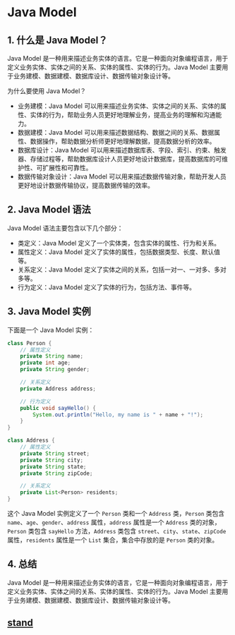 # Java Model

## 1. 什么是 Java Model？

Java Model 是一种用来描述业务实体的语言。它是一种面向对象编程语言，用于定义业务实体、实体之间的关系、实体的属性、实体的行为。Java Model 主要用于业务建模、数据建模、数据库设计、数据传输对象设计等。

为什么要使用 Java Model？

- 业务建模：Java Model 可以用来描述业务实体、实体之间的关系、实体的属性、实体的行为，帮助业务人员更好地理解业务，提高业务的理解和沟通能力。
- 数据建模：Java Model 可以用来描述数据结构、数据之间的关系、数据属性、数据操作，帮助数据分析师更好地理解数据，提高数据分析的效率。
- 数据库设计：Java Model 可以用来描述数据库表、字段、索引、约束、触发器、存储过程等，帮助数据库设计人员更好地设计数据库，提高数据库的可维护性、可扩展性和可靠性。
- 数据传输对象设计：Java Model 可以用来描述数据传输对象，帮助开发人员更好地设计数据传输协议，提高数据传输的效率。

## 2. Java Model 语法

Java Model 语法主要包含以下几个部分：

- 类定义：Java Model 定义了一个实体类，包含实体的属性、行为和关系。
- 属性定义：Java Model 定义了实体的属性，包括数据类型、长度、默认值等。
- 关系定义：Java Model 定义了实体之间的关系，包括一对一、一对多、多对多等。
- 行为定义：Java Model 定义了实体的行为，包括方法、事件等。

## 3. Java Model 实例

下面是一个 Java Model 实例：

```java
class Person {
    // 属性定义
    private String name;
    private int age;
    private String gender;

    // 关系定义
    private Address address;

    // 行为定义
    public void sayHello() {
        System.out.println("Hello, my name is " + name + "!");
    }
}

class Address {
    // 属性定义
    private String street;
    private String city;
    private String state;
    private String zipCode;

    // 关系定义
    private List<Person> residents;
}
```

这个 Java Model 实例定义了一个 `Person` 类和一个 `Address` 类，`Person` 类包含 `name`、`age`、`gender`、`address` 属性，`address` 属性是一个 `Address` 类的对象，`Person` 类包含 `sayHello` 方法，`Address` 类包含 `street`、`city`、`state`、`zipCode` 属性，`residents` 属性是一个 `List` 集合，集合中存放的是 `Person` 类的对象。

## 4. 总结

Java Model 是一种用来描述业务实体的语言，它是一种面向对象编程语言，用于定义业务实体、实体之间的关系、实体的属性、实体的行为。Java Model 主要用于业务建模、数据建模、数据库设计、数据传输对象设计等。

## [stand](./stand.md)
